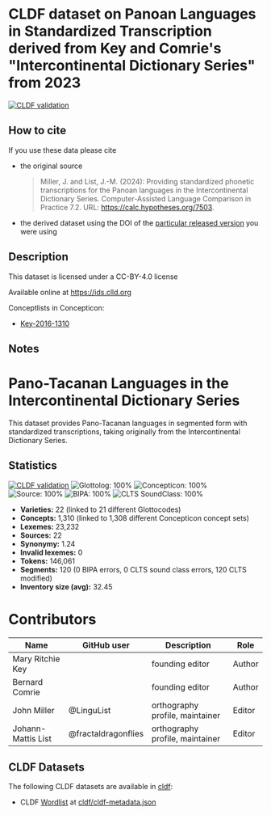 # CLDF dataset on Panoan Languages in Standardized Transcription derived from Key and Comrie's "Intercontinental Dictionary Series" from 2023

[![CLDF validation](https://github.com/intercontinental-dictionary-series/keypano/workflows/CLDF-validation/badge.svg)](https://github.com/intercontinental-dictionary-series/keypano/actions?query=workflow%3ACLDF-validation)

## How to cite

If you use these data please cite
- the original source
  > Miller, J. and List, J.-M. (2024): Providing standardized phonetic transcriptions for the Panoan languages in the Intercontinental Dictionary Series. Computer-Assisted Language Comparison in Practice 7.2. URL: https://calc.hypotheses.org/7503.
- the derived dataset using the DOI of the [particular released version](../../releases/) you were using

## Description


This dataset is licensed under a CC-BY-4.0 license

Available online at https://ids.clld.org


Conceptlists in Concepticon:
- [Key-2016-1310](https://concepticon.clld.org/contributions/Key-2016-1310)
## Notes

# Pano-Tacanan Languages in the Intercontinental Dictionary Series

This dataset provides Pano-Tacanan languages in segmented form with standardized transcriptions, taking originally from the Intercontinental Dictionary Series. 



## Statistics


[![CLDF validation](https://github.com/intercontinental-dictionary-series/keypano/workflows/CLDF-validation/badge.svg)](https://github.com/intercontinental-dictionary-series/keypano/actions?query=workflow%3ACLDF-validation)
![Glottolog: 100%](https://img.shields.io/badge/Glottolog-100%25-brightgreen.svg "Glottolog: 100%")
![Concepticon: 100%](https://img.shields.io/badge/Concepticon-100%25-brightgreen.svg "Concepticon: 100%")
![Source: 100%](https://img.shields.io/badge/Source-100%25-brightgreen.svg "Source: 100%")
![BIPA: 100%](https://img.shields.io/badge/BIPA-100%25-brightgreen.svg "BIPA: 100%")
![CLTS SoundClass: 100%](https://img.shields.io/badge/CLTS%20SoundClass-100%25-brightgreen.svg "CLTS SoundClass: 100%")

- **Varieties:** 22 (linked to 21 different Glottocodes)
- **Concepts:** 1,310 (linked to 1,308 different Concepticon concept sets)
- **Lexemes:** 23,232
- **Sources:** 22
- **Synonymy:** 1.24
- **Invalid lexemes:** 0
- **Tokens:** 146,061
- **Segments:** 120 (0 BIPA errors, 0 CLTS sound class errors, 120 CLTS modified)
- **Inventory size (avg):** 32.45

# Contributors

Name | GitHub user | Description | Role
--- | --- | --- | ---
Mary Ritchie Key | | founding editor | Author
Bernard Comrie | | founding editor | Author
John Miller | @LinguList | orthography profile, maintainer | Editor
Johann-Mattis List | @fractaldragonflies | orthography profile, maintainer | Editor




## CLDF Datasets

The following CLDF datasets are available in [cldf](cldf):

- CLDF [Wordlist](https://github.com/cldf/cldf/tree/master/modules/Wordlist) at [cldf/cldf-metadata.json](cldf/cldf-metadata.json)